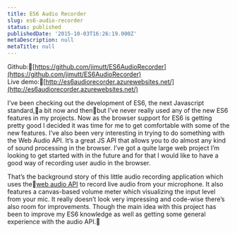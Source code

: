 ```yaml
---
title: ES6 Audio Recorder
slug: es6-audio-recorder
status: published
publishedDate: '2015-10-03T16:26:19.000Z'
metaDescription: null
metaTitle: null
---
```


Github:[https://github.com/jimutt/ES6AudioRecorder](https://github.com/jimutt/ES6AudioRecorder)  
Live demo:[http://es6audiorecorder.azurewebsites.net/](http://es6audiorecorder.azurewebsites.net/)

I’ve been checking out the development of ES6, the next Javascript standard,a bit now and thenbut I’ve never really used any of the new ES6 features in my projects. Now as the browser support for ES6 is getting pretty good I decided it was time for me to get comfortable with some of the new features. I’ve also been very interesting in trying to do something with the Web Audio API. It’s a great JS API that allows you to do almost any kind of sound processing in the browser. I’ve got a quite large web project I’m looking to get started with in the future and for that I would like to have a good way of recording user audio in the browser.

That’s the background story of this little audio recording application which uses the[web audio API](https://developer.mozilla.org/en-US/docs/Web/API/Web_Audio_API)<span> to record live audio from your microphone. It also features a canvas-based volume meter which visualizing the input level from your mic. It really doesn’t look very impressing and code-wise there’s also room for improvements. Though the main idea with this project has been to improve my ES6 knowledge as well as getting some general experience with the audio API.</span>


